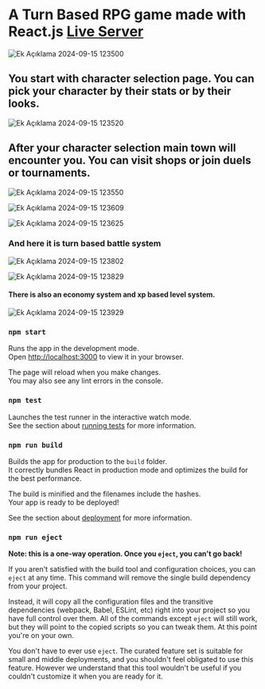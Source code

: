 # A Turn Based RPG game made with React.js [Live Server](https://pokobolandduel.netlify.app/)

![Ek Açıklama 2024-09-15 123500](https://github.com/user-attachments/assets/92798848-f756-4ced-98d7-cef3799e1685)

## You start with character selection page. You can pick your character by their stats or by their looks.

![Ek Açıklama 2024-09-15 123520](https://github.com/user-attachments/assets/4467c3fe-d46b-4e61-86eb-95a8d82d651f)

## After your character selection main town will encounter you. You can visit shops or join duels or tournaments.

![Ek Açıklama 2024-09-15 123550](https://github.com/user-attachments/assets/c90942b2-079a-441d-99ea-9693404c6954)

![Ek Açıklama 2024-09-15 123609](https://github.com/user-attachments/assets/5c525e3b-bfcd-4478-ab19-e4987d3c7705)

![Ek Açıklama 2024-09-15 123625](https://github.com/user-attachments/assets/5bdbaa4e-e434-475b-9211-90c2bfc2f71b)

### And here it is turn based battle system

![Ek Açıklama 2024-09-15 123802](https://github.com/user-attachments/assets/6e08bd48-a48e-4946-8382-d36924017ac3)

![Ek Açıklama 2024-09-15 123829](https://github.com/user-attachments/assets/3b96cfe8-c11c-4bb6-bcd2-1c110f335030)

#### There is also an economy system and xp based level system.

![Ek Açıklama 2024-09-15 123929](https://github.com/user-attachments/assets/0f6f78cb-ac43-4d5e-9187-b1d958356780)

### `npm start`

Runs the app in the development mode.\
Open [http://localhost:3000](http://localhost:3000) to view it in your browser.

The page will reload when you make changes.\
You may also see any lint errors in the console.

### `npm test`

Launches the test runner in the interactive watch mode.\
See the section about [running tests](https://facebook.github.io/create-react-app/docs/running-tests) for more information.

### `npm run build`

Builds the app for production to the `build` folder.\
It correctly bundles React in production mode and optimizes the build for the best performance.

The build is minified and the filenames include the hashes.\
Your app is ready to be deployed!

See the section about [deployment](https://facebook.github.io/create-react-app/docs/deployment) for more information.

### `npm run eject`

**Note: this is a one-way operation. Once you `eject`, you can't go back!**

If you aren't satisfied with the build tool and configuration choices, you can `eject` at any time. This command will remove the single build dependency from your project.

Instead, it will copy all the configuration files and the transitive dependencies (webpack, Babel, ESLint, etc) right into your project so you have full control over them. All of the commands except `eject` will still work, but they will point to the copied scripts so you can tweak them. At this point you're on your own.

You don't have to ever use `eject`. The curated feature set is suitable for small and middle deployments, and you shouldn't feel obligated to use this feature. However we understand that this tool wouldn't be useful if you couldn't customize it when you are ready for it.
